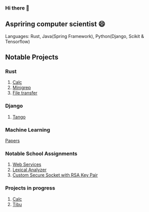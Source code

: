 ### Hi there 👋
##  Aspriring computer scientist 😄
Languages: Rust, Java(Spring Framework), Python(Django, Scikit & Tensorflow)

## Notable Projects
### Rust
1. [Calc](https://github.com/Zeddling/Calc)
2. [Minigrep](https://github.com/Zeddling/minigrep)
3. [File transfer](https://github.com/Zeddling/file-transfer)

### Django
1. [Tango](https://github.com/Zeddling/Tango)

### Machine Learning
[Papers](https://github.com/Zeddling/Papers)

### Notable School Assignments
1. [Web Services](https://github.com/Zeddling/DOWS-Assignments)
2. [Lexical Analyzer](https://github.com/Zeddling/compiler-construction)
3. [Custom Secure Socket with RSA Key Pair](https://github.com/Zeddling/DS-Assignment)

### Projects in progress
1. [Calc](https://github.com/Zeddling/Calc)
2. [Tibu](https://github.com/Zeddling/Tibu)
<!--
**Zeddling/Zeddling** is a ✨ _special_ ✨ repository because its `README.md` (this file) appears on your GitHub profile.

Here are some ideas to get you started:

- 🔭 I’m currently working on ...
- 🌱 I’m currently learning ...
- 👯 I’m looking to collaborate on ...
- 🤔 I’m looking for help with ...
- 💬 Ask me about ...
- 📫 How to reach me: ...
- 😄 Pronouns: ...
- ⚡ Fun fact: ...
-->
